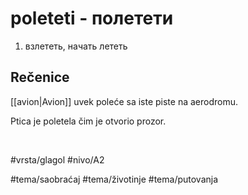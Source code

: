 # poleteti - полетети

1. взлететь, начать лететь

## Rečenice

[[avion|Avion]] uvek poleće sa iste piste na aerodromu.

Ptica je poletela čim je otvorio prozor.

<br>

#vrsta/glagol
#nivo/A2

#tema/saobraćaj
#tema/životinje
#tema/putovanja
